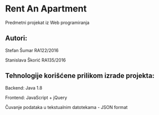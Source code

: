 # Rent An Apartment

Predmetni projekat iz Web programiranja

## Autori:

Stefan Šumar RA122/2016

Stanislava Škorić RA135/2016

## Tehnologije korišćene prilikom izrade projekta: 

Backend: Java 1.8

Frontend: JavaScript + jQuery

Čuvanje podataka u tekstualnim datotekama - JSON format
